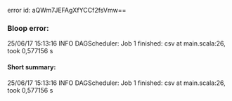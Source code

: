 error id: aQWm7JEFAgXfYCCf2fsVmw==
### Bloop error:

25/06/17 15:13:16 INFO DAGScheduler: Job 1 finished: csv at main.scala:26, took 0,577156 s
#### Short summary: 

25/06/17 15:13:16 INFO DAGScheduler: Job 1 finished: csv at main.scala:26, took 0,577156 s